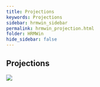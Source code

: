 ```yaml
---
title: Projections
keywords: Projections
sidebar: hrmwin_sidebar
permalink: hrmwin_projection.html
folder: HRMWin   
hide_sidebar: false
---
```


## Projections

![](http://docs.risersoft.com/hrmnirvana/ImagesExt/image8_152.jpg)
